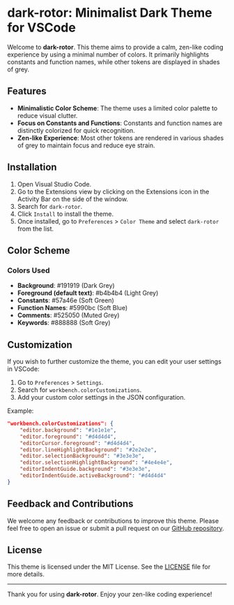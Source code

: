 # dark-rotor: Minimalist Dark Theme for VSCode

Welcome to **dark-rotor**. This theme aims to provide a calm, zen-like coding experience by using a minimal number of colors. It primarily highlights constants and function names, while other tokens are displayed in shades of grey.

## Features

- **Minimalistic Color Scheme**: The theme uses a limited color palette to reduce visual clutter.
- **Focus on Constants and Functions**: Constants and function names are distinctly colorized for quick recognition.
- **Zen-like Experience**: Most other tokens are rendered in various shades of grey to maintain focus and reduce eye strain.

## Installation

1. Open Visual Studio Code.
2. Go to the Extensions view by clicking on the Extensions icon in the Activity Bar on the side of the window.
3. Search for `dark-rotor`.
4. Click `Install` to install the theme.
5. Once installed, go to `Preferences` > `Color Theme` and select `dark-rotor` from the list.

## Color Scheme

### Colors Used

- **Background**: #191919 (Dark Grey)
- **Foreground (default text)**: #b4b4b4 (Light Grey)
- **Constants**: #57a46e (Soft Green)
- **Function Names**: #5990bc (Soft Blue)
- **Comments**: #525050 (Muted Grey)
- **Keywords**: #888888 (Soft Grey)

## Customization

If you wish to further customize the theme, you can edit your user settings in VSCode:

1. Go to `Preferences` > `Settings`.
2. Search for `workbench.colorCustomizations`.
3. Add your custom color settings in the JSON configuration.

Example:

```json
"workbench.colorCustomizations": {
    "editor.background": "#1e1e1e",
    "editor.foreground": "#d4d4d4",
    "editorCursor.foreground": "#d4d4d4",
    "editor.lineHighlightBackground": "#2e2e2e",
    "editor.selectionBackground": "#3e3e3e",
    "editor.selectionHighlightBackground": "#4e4e4e",
    "editorIndentGuide.background": "#3e3e3e",
    "editorIndentGuide.activeBackground": "#d4d4d4"
}
```

## Feedback and Contributions

We welcome any feedback or contributions to improve this theme. Please feel free to open an issue or submit a pull request on our [GitHub repository](https://github.com/rotorsoft/dark-rotor).

## License

This theme is licensed under the MIT License. See the [LICENSE](LICENSE) file for more details.

---

Thank you for using **dark-rotor**. Enjoy your zen-like coding experience!
